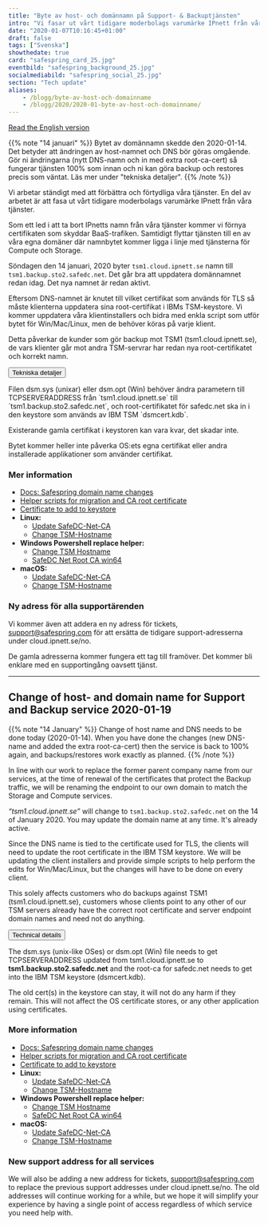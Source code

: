 ```yaml
---
title: "Byte av host- och domännamn på Support- & Backuptjänsten"
intro: "Vi fasar ut vårt tidigare moderbolags varumärke IPnett från våra tjänster."
date: "2020-01-07T10:16:45+01:00"
draft: false
tags: ["Svenska"]
showthedate: true
card: "safespring_card_25.jpg"
eventbild: "safespring_background_25.jpg"
socialmediabild: "safespring_social_25.jpg"
section: "Tech update"
aliases:
    - /blogg/byte-av-host-och-domainname
    - /blogg/2020/2020-01-byte-av-host-och-domainname/
---
```


<a id="text-button" href="#english">Read the English version</a>

{{% note "14 januari" %}}
Bytet av domännamn skedde den 2020-01-14. Det betyder att ändringen av host-namnet och DNS bör göras omgående. Gör ni ändringarna (nytt DNS-namn och in med extra root-ca-cert) så fungerar tjänsten 100% som innan och ni kan göra backup och restores precis som väntat. Läs mer under "tekniska detaljer".
{{% /note %}}

<div class="ingress"><p>Vi arbetar ständigt  med att förbättra och förtydliga våra tjänster. En del av arbetet är att fasa ut vårt tidigare moderbolags varumärke IPnett från våra tjänster.</p></div>

Som ett led i att ta bort IPnetts namn från våra tjänster kommer vi förnya certifikaten som skyddar BaaS-trafiken. Samtidigt flyttar tjänsten till en av våra egna domäner där namnbytet kommer ligga i linje med tjänsterna för Compute och Storage.

Söndagen den 14 januari, 2020 byter `tsm1.cloud.ipnett.se` namn till `tsm1.backup.sto2.safedc.net`. Det går bra att uppdatera domännamnet redan idag. Det nya namnet är redan aktivt.

Eftersom DNS-namnet är knutet till vilket certifikat som används för TLS så måste klienterna uppdatera sina root-certifikat i IBMs TSM-keystore. Vi kommer uppdatera våra klientinstallers och bidra med enkla script som utför bytet för Win/Mac/Linux, men de behöver köras på varje klient.

Detta påverkar de kunder som gör backup mot TSM1 (tsm1.cloud.ipnett.se), de vars klienter går mot andra TSM-servrar har redan nya root-certifikatet och korrekt namn.

<div class="accordion-box">
<button class="accordion">Tekniska detaljer</button>
<div class="panel content-body">
<p>Filen dsm.sys (unixar) eller dsm.opt (Win) behöver ändra parametern till TCPSERVERADDRESS från `tsm1.cloud.ipnett.se` till `tsm1.backup.sto2.safedc.net`, och root-certifikatet för safedc.net ska in i den keystore som används av IBM TSM `dsmcert.kdb`. </p><p>Existerande gamla certifikat i keystoren kan vara kvar, det skadar inte. </p><p>Bytet kommer heller inte påverka OS:ets egna certifikat eller andra installerade applikationer som använder certifikat.</p>
<h3>Mer information</h3>
<ul>
  <li><a href="https://docs.safespring.com/service/domain-changes/">Docs: Safespring domain name changes</a></li>
  <li><a href="https://github.com/safespring/cloud-BaaS/tree/master/pki">Helper scripts for migration and CA root certificate</a></li>
  <li><a href="https://github.com/safespring/cloud-BaaS/blob/master/pki/SafeDC-Net-Root-CA.pem">Certificate to add to keystore </a></li>
  <li><b>Linux:</b>
    <ul>
      <li><a href="https://github.com/safespring/cloud-BaaS/blob/master/pki/Update-SafeDC-Net-CA.sh">Update SafeDC-Net-CA</a></li>
      <li><a href="https://github.com/safespring/cloud-BaaS/blob/master/pki/Change-TSM-Hostname.sh">Change TSM-Hostname</a></li>
    </ul>
  </li>
  <li><b>Windows Powershell replace helper:</b>
    <ul>
      <li><a href="https://github.com/safespring/cloud-BaaS/blob/master/pki/Change-TSM-Hostname.cmd">Change TSM Hostname</a></li>
      <li><a href="https://github.com/safespring/cloud-BaaS/blob/master/pki/SafeDC-Net-Root-CA-win64.bat ">SafeDC Net Root CA win64</a></li>
    </ul>
  </li>
  <li><b>macOS:</b>
    <ul>
      <li><a href="https://github.com/safespring/cloud-BaaS/blob/master/pki/MacOSX-Update-SafeDC-Net-CA.sh">Update SafeDC-Net-CA</a></li>
      <li><a href="https://github.com/safespring/cloud-BaaS/blob/master/pki/MacOS-Change-TSM-Hostname.sh">Change TSM-Hostname</a></li>
    </ul>
  </li>
</ul>
<div class="pb-3"> </div>
</div>
</div>

### Ny adress för alla supportärenden

Vi kommer även att addera en ny adress för tickets, <a href="mailto:support@safespring.com">support@safespring.com</a> för att ersätta de tidigare support-adresserna under cloud.ipnett.se/no.

De gamla adresserna kommer fungera ett tag till framöver. Det kommer bli enklare med en supportingång oavsett tjänst.

---

<h2 id="english">Change of host- and domain name for Support and Backup service 2020-01-19</h2>

{{% note "14 January" %}}
Change of host name and DNS needs to be done today (2020-01-14). When you have done the changes (new DNS-name and added the extra root-ca-cert) then the service is back to 100% again, and backups/restores work exactly as planned.
{{% /note %}}

In line with our work to replace the former parent company name from our services, at the time of renewal of the certificates that protect the Backup traffic, we will be renaming the endpoint to our own domain to match the Storage and Compute services.

*“tsm1.cloud.ipnett.se”* will change to `tsm1.backup.sto2.safedc.net` on the 14 of January 2020. You may update the domain name at any time. It's already active.

Since the DNS name is tied to the certificate used for TLS, the clients will need to update the root certificate in the IBM TSM keystore. We will be updating the client installers and provide simple scripts to help perform the edits for Win/Mac/Linux, but the changes will have to be done on every client.

This solely affects customers who do backups against TSM1 (tsm1.cloud.ipnett.se), customers whose clients point to any other of our TSM servers already have the correct root certificate and server endpoint domain names and need not do anything.

<div class="accordion-box">
<button class="accordion">Technical details</button>
<div class="panel content-body">
<p>The dsm.sys (unix-like OSes) or dsm.opt (Win) file needs to get TCPSERVERADDRESS updated from tsm1.cloud.ipnett.se to <b>tsm1.backup.sto2.safedc.net</b> and the root-ca for safedc.net needs to get into the IBM TSM keystore (dsmcert.kdb).</p><p>The old cert(s) in the keystore can stay, it will not do any harm if they remain. This will not affect the OS certificate stores, or any other application using certificates. </p>
<h3>More information</h3>
<ul>
  <li><a href="https://docs.safespring.com/service/domain-changes/">Docs: Safespring domain name changes</a></li>
  <li><a href="https://github.com/safespring/cloud-BaaS/tree/master/pki">Helper scripts for migration and CA root certificate</a></li>
  <li><a href="https://github.com/safespring/cloud-BaaS/blob/master/pki/SafeDC-Net-Root-CA.pem">Certificate to add to keystore </a></li>
  <li><b>Linux:</b>
    <ul>
      <li><a href="https://github.com/safespring/cloud-BaaS/blob/master/pki/Update-SafeDC-Net-CA.sh">Update SafeDC-Net-CA</a></li>
      <li><a href="https://github.com/safespring/cloud-BaaS/blob/master/pki/Change-TSM-Hostname.sh">Change TSM-Hostname</a></li>
    </ul>
  </li>
  <li><b>Windows Powershell replace helper:</b>
    <ul>
      <li><a href="https://github.com/safespring/cloud-BaaS/blob/master/pki/Change-TSM-Hostname.cmd">Change TSM Hostname</a></li>
      <li><a href="https://github.com/safespring/cloud-BaaS/blob/master/pki/SafeDC-Net-Root-CA-win64.bat ">SafeDC Net Root CA win64</a></li>
    </ul>
  </li>
  <li><b>macOS:</b>
    <ul>
      <li><a href="https://github.com/safespring/cloud-BaaS/blob/master/pki/MacOSX-Update-SafeDC-Net-CA.sh">Update SafeDC-Net-CA</a></li>
      <li><a href="https://github.com/safespring/cloud-BaaS/blob/master/pki/MacOS-Change-TSM-Hostname.sh">Change TSM-Hostname</a></li>
    </ul>
  </li>
</ul>
<div class="pb-3"> </div>
</div>
</div>

### New support address for all services
We will also be adding a new address for tickets, <a href="mailto:support@safespring.com">support@safespring.com</a> to replace the previous support addresses under cloud.ipnett.se/no. The old addresses will continue working for a while, but we hope it will simplify your experience by having a single point of access regardless of which service you need help with.

<script>
var acc = document.getElementsByClassName("accordion");
var i;

for (i = 0; i < acc.length; i++) {
  acc[i].addEventListener("click", function() {
    this.classList.toggle("active-utbildning");
    var panel = this.nextElementSibling;
    if (panel.style.maxHeight) {
      panel.style.maxHeight = null;
    } else {
      panel.style.maxHeight = panel.scrollHeight + "px";
    }
  });
}
</script>
